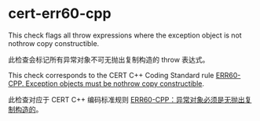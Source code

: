 # cert-err60-cpp

This check flags all throw expressions where the exception object is not nothrow copy constructible.

此检查会标记所有异常对象不可无抛出复制构造的 throw 表达式。

This check corresponds to the CERT C++ Coding Standard rule [ERR60-CPP. Exception objects must be nothrow copy constructible](https://www.securecoding.cert.org/confluence/display/cplusplus/ERR60-CPP.+Exception+objects+must+be+nothrow+copy+constructible).

此检查对应于 CERT C++ 编码标准规则 [ERR60-CPP：异常对象必须是无抛出复制构造的](https://www.securecoding.cert.org/confluence/display/cplusplus/ERR60-CPP.+Exception+objects+must+be+nothrow+copy+constructible)。

